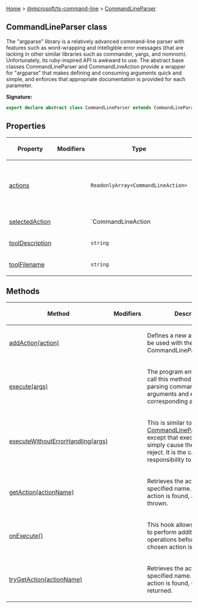 [Home](./index) &gt; [@microsoft/ts-command-line](./ts-command-line.md) &gt; [CommandLineParser](./ts-command-line.commandlineparser.md)

## CommandLineParser class

The "argparse" library is a relatively advanced command-line parser with features such as word-wrapping and intelligible error messages (that are lacking in other similar libraries such as commander, yargs, and nomnom). Unfortunately, its ruby-inspired API is awkward to use. The abstract base classes CommandLineParser and CommandLineAction provide a wrapper for "argparse" that makes defining and consuming arguments quick and simple, and enforces that appropriate documentation is provided for each parameter.

<b>Signature:</b>

```typescript
export declare abstract class CommandLineParser extends CommandLineParameterProvider 
```

## Properties

|  <p>Property</p> | <p>Modifiers</p> | <p>Type</p> | <p>Description</p> |
|  --- | --- | --- | --- |
|  <p>[actions](./ts-command-line.commandlineparser.actions.md)</p> |  | <p>`ReadonlyArray<CommandLineAction>`</p> | <p>Returns the list of actions that were defined for this CommandLineParser object.</p> |
|  <p>[selectedAction](./ts-command-line.commandlineparser.selectedaction.md)</p> |  | <p>`CommandLineAction | undefined`</p> | <p>Reports which CommandLineAction was specified on the command line.</p> |
|  <p>[toolDescription](./ts-command-line.commandlineparser.tooldescription.md)</p> |  | <p>`string`</p> | <p></p> |
|  <p>[toolFilename](./ts-command-line.commandlineparser.toolfilename.md)</p> |  | <p>`string`</p> | <p></p> |

## Methods

|  <p>Method</p> | <p>Modifiers</p> | <p>Description</p> |
|  --- | --- | --- |
|  <p>[addAction(action)](./ts-command-line.commandlineparser.addaction.md)</p> |  | <p>Defines a new action that can be used with the CommandLineParser instance.</p> |
|  <p>[execute(args)](./ts-command-line.commandlineparser.execute.md)</p> |  | <p>The program entry point will call this method to begin parsing command-line arguments and executing the corresponding action.</p> |
|  <p>[executeWithoutErrorHandling(args)](./ts-command-line.commandlineparser.executewithouterrorhandling.md)</p> |  | <p>This is similar to [CommandLineParser.execute()](./ts-command-line.commandlineparser.execute.md)<!-- -->, except that execution errors simply cause the promise to reject. It is the caller's responsibility to trap</p> |
|  <p>[getAction(actionName)](./ts-command-line.commandlineparser.getaction.md)</p> |  | <p>Retrieves the action with the specified name. If no matching action is found, an exception is thrown.</p> |
|  <p>[onExecute()](./ts-command-line.commandlineparser.onexecute.md)</p> |  | <p>This hook allows the subclass to perform additional operations before or after the chosen action is executed.</p> |
|  <p>[tryGetAction(actionName)](./ts-command-line.commandlineparser.trygetaction.md)</p> |  | <p>Retrieves the action with the specified name. If no matching action is found, undefined is returned.</p> |


